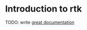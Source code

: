 # Introduction to rtk

TODO: write [great documentation](http://jacobian.org/writing/what-to-write/)
